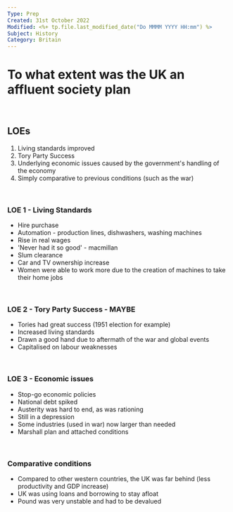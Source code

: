 ```yaml
---
Type: Prep
Created: 31st October 2022
Modified: <%+ tp.file.last_modified_date("Do MMMM YYYY HH:mm") %>
Subject: History
Category: Britain
---
```


# To what extent was the UK an affluent society plan
</br>

## LOEs

1) Living standards improved
2) Tory Party Success
3) Underlying economic issues caused by the government's handling of the economy
4) Simply comparative to previous conditions (such as the war)

</br>

### LOE 1 - Living Standards

- Hire purchase
- Automation - production lines, dishwashers, washing machines
- Rise in real wages
- 'Never had it so good' - macmillan
- Slum clearance
- Car and TV ownership increase
- Women were able to work more due to the creation of machines to take their home jobs

</br>

### LOE 2 - Tory Party Success - MAYBE

- Tories had great success (1951 election for example)
- Increased living standards
- Drawn a good hand due to aftermath of the war and global events
- Capitalised on labour weaknesses

</br>

### LOE 3 - Economic issues

- Stop-go economic policies
- National debt spiked
- Austerity was hard to end, as was rationing
- Still in a depression
- Some industries (used in war) now larger than needed
- Marshall plan and attached conditions

</br>

### Comparative conditions

- Compared to other western countries, the UK was far behind (less productivity and GDP increase)
- UK was using loans and borrowing to stay afloat
- Pound was very unstable and had to be devalued